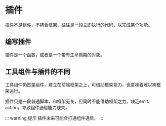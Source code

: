 # 插件
插件不是组件，不耦合框架，往往是一段立即执行的代码，以完成某个功能。

## 编写插件
插件是一个函数，或者是一个带有生命周期的对象。

## 工具组件与插件的不同
工具组件仍然是组件，建立在前端框架之上，可借助框架能力，也意味着难以跨框架运行。

插件只是一段普通脚本，和框架无关，但同时不能借助框架之力，缺乏emit、action，导致组件通信能力缺失。

::: warning 提示
插件未来可能会打通组件通信。
:::